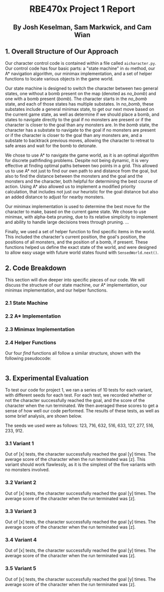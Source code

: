 # <p style="text-align: center;">RBE470x Project 1 Report</p>
## <p style="text-align: center;">By Josh Keselman, Sam Markwick, and Cam Wian</p>

## 1. Overall Structure of Our Approach
Our character control code is contained within a file called `aicharacter.py`. Our control code has four basic parts: a "state machine" in `do` method, our A* navigation algorithm, our minimax implementation, and a set of helper functions to locate various objects in the game world. 

Our state machine is designed to switch the character between two general states, one without a bomb present on the map (denoted as *no_bomb*) and one with a bomb present (*bomb*). The character starts in the *no_bomb* state, and each of those states has multiple substates. In *no_bomb*, these substates include a general minimax state, to get our next move based on the current game state, as well as determine if we should place a bomb, and states to navigate directly to the goal if no monsters are present or if the character is closer to the goal than any monsters are. In the *bomb* state, the character has a substate to navigate to the goal if no monsters are present or if the character is closer to the goal than any monsters are, and a substate to backtrack previous moves, allowing the character to retreat to safe areas and wait for the bomb to detonate.

We chose to use A* to navigate the game world, as it is an optimal algorithm for discrete pathfinding problems. Despite not being dynamic, it is very effective at finding optimal paths between two points in a grid. This allowed us to use A* not just to find our own path to and distance from the goal, but also to find the distance between the monsters and the goal and the monsters and the character, both helpful for determining the best course of action. Using A* also allowed us to implement a modified priority calculation, that includes not just our heuristic for the goal distance but also an added distance to adjust for nearby monsters.

Our minimax implementation is used to determine the best move for the character to make, based on the current game state. We chose to use minimax, with alpha-beta pruning, due to its relative simplicity to implement and ability to handle large decisions trees through pruning. ...

Finally, we used a set of helper function to find specific items in the world. This included the character's current position, the goal's position, the positions of all monsters, and the position of a bomb, if present. These functions helped us define the exact state of the world, and were designed to allow easy usage with future world states found with `SensedWorld.next()`.
## 2. Code Breakdown
This section will dive deeper into specific pieces of our code. We will discuss the structure of our state machine, our A* implementation, our minimax implementation, and our helper functions.
### 2.1 State Machine
### 2.2 A* Implementation
### 2.3 Minimax Implementation
### 2.4 Helper Functions
Our four *find* functions all follow a similar structure, shown with the following pseudocode:
```pythonafasdf
```
## 3. Experimental Evaluation
To test our code for project 1, we ran a series of 10 tests for each variant, with different seeds for each test. For each test, we recorded whether or not the character successfully reached the goal, and the score of the character when the run terminated. We then averaged these scores to get a sense of how well our code performed. The results of these tests, as well as some brief analysis, are shown below.

The seeds we used were as follows: 123, 716, 632, 516, 633, 127, 277, 516, 233, 912.
### 3.1 Variant 1
Out of [x] tests, the character successfully reached the goal [y] times. The average score of the character when the run terminated was [z]. This variant should work flawlessly, as it is the simplest of the five variants with no monsters involved.
### 3.2 Variant 2
Out of [x] tests, the character successfully reached the goal [y] times. The average score of the character when the run terminated was [z].
### 3.3 Variant 3
Out of [x] tests, the character successfully reached the goal [y] times. The average score of the character when the run terminated was [z].
### 3.4 Variant 4
Out of [x] tests, the character successfully reached the goal [y] times. The average score of the character when the run terminated was [z].
### 3.5 Variant 5
Out of [x] tests, the character successfully reached the goal [y] times. The average score of the character when the run terminated was [z].